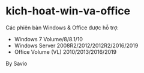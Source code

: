# kich-hoat-win-va-office
Các phiên bản Windows & Office được hỗ trợ:
- Windows 7 Volume/8/8.1/10
- Windows Server 2008R2/2012/2012R2/2016/2019
- Office Volume (VL) 2010/2013/2016/2019

By Savio
